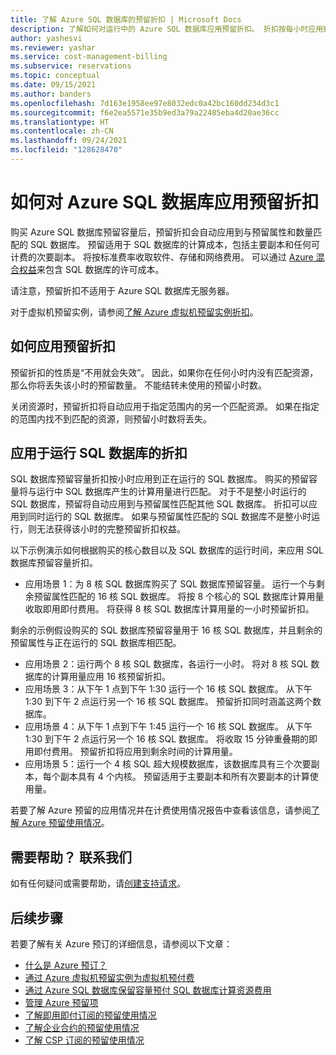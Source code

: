 ```yaml
---
title: 了解 Azure SQL 数据库的预留折扣 | Microsoft Docs
description: 了解如何对运行中的 Azure SQL 数据库应用预留折扣。 折扣按每小时应用到这些数据库中。
author: yashesvi
ms.reviewer: yashar
ms.service: cost-management-billing
ms.subservice: reservations
ms.topic: conceptual
ms.date: 09/15/2021
ms.author: banders
ms.openlocfilehash: 7d163e1958ee97e8032edc0a42bc160dd234d3c1
ms.sourcegitcommit: f6e2ea5571e35b9ed3a79a22485eba4d20ae36cc
ms.translationtype: HT
ms.contentlocale: zh-CN
ms.lasthandoff: 09/24/2021
ms.locfileid: "128628470"
---
```

# <a name="how-a-reservation-discount-is-applied-to-azure-sql-database"></a>如何对 Azure SQL 数据库应用预留折扣

购买 Azure SQL 数据库预留容量后，预留折扣会自动应用到与预留属性和数量匹配的 SQL 数据库。 预留适用于 SQL 数据库的计算成本，包括主要副本和任何可计费的次要副本。 将按标准费率收取软件、存储和网络费用。 可以通过 [Azure 混合权益](https://azure.microsoft.com/pricing/hybrid-benefit/)来包含 SQL 数据库的许可成本。

请注意，预留折扣不适用于 Azure SQL 数据库无服务器。

对于虚拟机预留实例，请参阅[了解 Azure 虚拟机预留实例折扣](../manage/understand-vm-reservation-charges.md)。

## <a name="how-reservation-discount-is-applied"></a>如何应用预留折扣

预留折扣的性质是“不用就会失效”。 因此，如果你在任何小时内没有匹配资源，那么你将丢失该小时的预留数量。 不能结转未使用的预留小时数。

关闭资源时，预留折扣将自动应用于指定范围内的另一个匹配资源。 如果在指定的范围内找不到匹配的资源，则预留小时数将丢失。

## <a name="discount-applied-to-running-sql-databases"></a>应用于运行 SQL 数据库的折扣

SQL 数据库预留容量折扣按小时应用到正在运行的 SQL 数据库。 购买的预留容量将与运行中 SQL 数据库产生的计算用量进行匹配。 对于不是整小时运行的 SQL 数据库，预留将自动应用到与预留属性匹配其他 SQL 数据库。 折扣可以应用到同时运行的 SQL 数据库。 如果与预留属性匹配的 SQL 数据库不是整小时运行，则无法获得该小时的完整预留折扣权益。

以下示例演示如何根据购买的核心数目以及 SQL 数据库的运行时间，来应用 SQL 数据库预留容量折扣。

- 应用场景 1：为 8 核 SQL 数据库购买了 SQL 数据库预留容量。 运行一个与剩余预留属性匹配的 16 核 SQL 数据库。 将按 8 个核心的 SQL 数据库计算用量收取即用即付费用。 将获得 8 核 SQL 数据库计算用量的一小时预留折扣。

剩余的示例假设购买的 SQL 数据库预留容量用于 16 核 SQL 数据库，并且剩余的预留属性与正在运行的 SQL 数据库相匹配。

- 应用场景 2：运行两个 8 核 SQL 数据库，各运行一小时。 将对 8 核 SQL 数据库的计算用量应用 16 核预留折扣。
- 应用场景 3：从下午 1 点到下午 1:30 运行一个 16 核 SQL 数据库。 从下午 1:30 到下午 2 点运行另一个 16 核 SQL 数据库。 预留折扣同时涵盖这两个数据库。
- 应用场景 4：从下午 1 点到下午 1:45 运行一个 16 核 SQL 数据库。 从下午 1:30 到下午 2 点运行另一个 16 核 SQL 数据库。 将收取 15 分钟重叠期的即用即付费用。 预留折扣将应用到剩余时间的计算用量。
- 应用场景 5：运行一个 4 核 SQL 超大规模数据库，该数据库具有三个次要副本，每个副本具有 4 个内核。 预留适用于主要副本和所有次要副本的计算使用量。

若要了解 Azure 预留的应用情况并在计费使用情况报告中查看该信息，请参阅[了解 Azure 预留使用情况](understand-reserved-instance-usage-ea.md)。

## <a name="need-help-contact-us"></a>需要帮助？ 联系我们

如有任何疑问或需要帮助，请[创建支持请求](https://go.microsoft.com/fwlink/?linkid=2083458)。

## <a name="next-steps"></a>后续步骤

若要了解有关 Azure 预订的详细信息，请参阅以下文章：

- [什么是 Azure 预订？](save-compute-costs-reservations.md)
- [通过 Azure 虚拟机预留实例为虚拟机预付费](../../virtual-machines/prepay-reserved-vm-instances.md)
- [通过 Azure SQL 数据库保留容量预付 SQL 数据库计算资源费用](../../azure-sql/database/reserved-capacity-overview.md)
- [管理 Azure 预留项](manage-reserved-vm-instance.md)
- [了解即用即付订阅的预留使用情况](understand-reserved-instance-usage.md)
- [了解企业合约的预留使用情况](understand-reserved-instance-usage-ea.md)
- [了解 CSP 订阅的预留使用情况](/partner-center/azure-reservations)